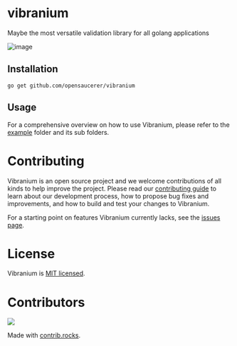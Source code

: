 # vibranium

Maybe the most versatile validation library for all golang applications

![image](https://user-images.githubusercontent.com/59074379/226084569-3126d5da-8e28-4336-8031-578e663f4e18.png)

## Installation

```shell
go get github.com/opensaucerer/vibranium
```

## Usage

For a comprehensive overview on how to use Vibranium, please refer to the [example](./example) folder and its sub folders.

# Contributing

Vibranium is an open source project and we welcome contributions of all kinds to help improve the project. Please read our [contributing guide](./contributing.md) to learn about our development process, how to propose bug fixes and improvements, and how to build and test your changes to Vibranium.

For a starting point on features Vibranium currently lacks, see the [issues page](https://github.com/opensaucerer/vibranium/issues).

# License

Vibranium is [MIT licensed](./LICENSE).

# Contributors

<a href="https://github.com/opensaucerer/vibranium/graphs/contributors">
  <img src="https://contrib.rocks/image?repo=opensaucerer/vibranium" />
</a>

Made with [contrib.rocks](https://contrib.rocks).

